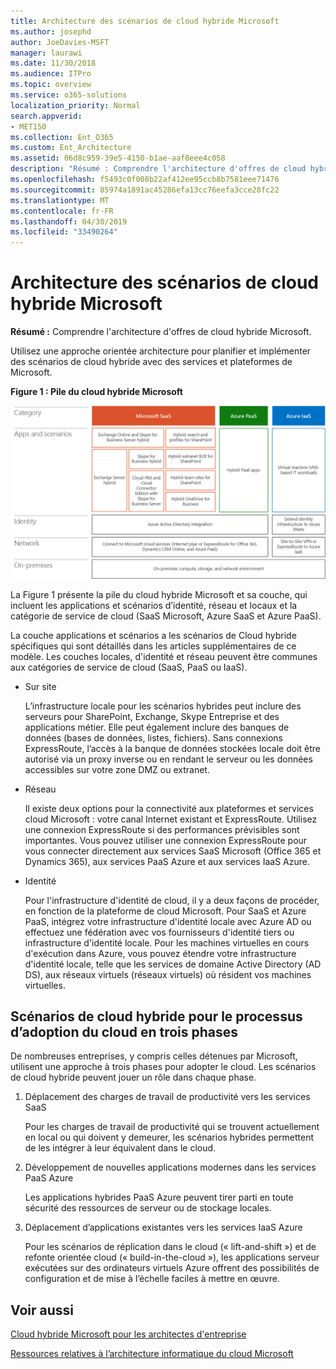 ```yaml
---
title: Architecture des scénarios de cloud hybride Microsoft
ms.author: josephd
author: JoeDavies-MSFT
manager: laurawi
ms.date: 11/30/2018
ms.audience: ITPro
ms.topic: overview
ms.service: o365-solutions
localization_priority: Normal
search.appverid:
- MET150
ms.collection: Ent_O365
ms.custom: Ent_Architecture
ms.assetid: 06d8c959-39e5-4150-b1ae-aaf0eee4c058
description: "Résumé : Comprendre l'architecture d'offres de cloud hybride Microsoft."
ms.openlocfilehash: f5493c0f008b22af412ee95ccb8b7581eee71476
ms.sourcegitcommit: 85974a1891ac45286efa13cc76eefa3cce28fc22
ms.translationtype: MT
ms.contentlocale: fr-FR
ms.lasthandoff: 04/30/2019
ms.locfileid: "33490264"
---
```

# <a name="architecture-of-microsoft-hybrid-cloud-scenarios"></a>Architecture des scénarios de cloud hybride Microsoft

 **Résumé :** Comprendre l'architecture d'offres de cloud hybride Microsoft.
  
Utilisez une approche orientée architecture pour planifier et implémenter des scénarios de cloud hybride avec des services et plateformes de Microsoft.
  
**Figure 1 : Pile du cloud hybride Microsoft**

![Pile du cloud hybride Microsoft](media/Hybrid-Poster/Hybrid-Cloud-Stack.png)
  
La Figure 1 présente la pile du cloud hybride Microsoft et sa couche, qui incluent les applications et scénarios d’identité, réseau et locaux et la catégorie de service de cloud (SaaS Microsoft, Azure SaaS et Azure PaaS).
  
La couche applications et scénarios a les scénarios de Cloud hybride spécifiques qui sont détaillés dans les articles supplémentaires de ce modèle. Les couches locales, d'identité et réseau peuvent être communes aux catégories de service de cloud (SaaS, PaaS ou IaaS).
  
- Sur site
    
    L’infrastructure locale pour les scénarios hybrides peut inclure des serveurs pour SharePoint, Exchange, Skype Entreprise et des applications métier. Elle peut également inclure des banques de données (bases de données, listes, fichiers). Sans connexions ExpressRoute, l’accès à la banque de données stockées locale doit être autorisé via un proxy inverse ou en rendant le serveur ou les données accessibles sur votre zone DMZ ou extranet.
    
- Réseau
    
    Il existe deux options pour la connectivité aux plateformes et services cloud Microsoft : votre canal Internet existant et ExpressRoute. Utilisez une connexion ExpressRoute si des performances prévisibles sont importantes. Vous pouvez utiliser une connexion ExpressRoute pour vous connecter directement aux services SaaS Microsoft (Office 365 et Dynamics 365), aux services PaaS Azure et aux services IaaS Azure.
    
- Identité
    
    Pour l'infrastructure d'identité de cloud, il y a deux façons de procéder, en fonction de la plateforme de cloud Microsoft. Pour SaaS et Azure PaaS, intégrez votre infrastructure d'identité locale avec Azure AD ou effectuez une fédération avec vos fournisseurs d'identité tiers ou infrastructure d'identité locale. Pour les machines virtuelles en cours d'exécution dans Azure, vous pouvez étendre votre infrastructure d'identité locale, telle que les services de domaine Active Directory (AD DS), aux réseaux virtuels (réseaux virtuels) où résident vos machines virtuelles.
    
## <a name="hybrid-cloud-scenarios-for-the-three-phase-cloud-adoption-process"></a>Scénarios de cloud hybride pour le processus d’adoption du cloud en trois phases

De nombreuses entreprises, y compris celles détenues par Microsoft, utilisent une approche à trois phases pour adopter le cloud. Les scénarios de cloud hybride peuvent jouer un rôle dans chaque phase.
  
1. Déplacement des charges de travail de productivité vers les services SaaS
    
    Pour les charges de travail de productivité qui se trouvent actuellement en local ou qui doivent y demeurer, les scénarios hybrides permettent de les intégrer à leur équivalent dans le cloud.
    
2. Développement de nouvelles applications modernes dans les services PaaS Azure
    
    Les applications hybrides PaaS Azure peuvent tirer parti en toute sécurité des ressources de serveur ou de stockage locales.
    
3. Déplacement d’applications existantes vers les services IaaS Azure
    
    Pour les scénarios de réplication dans le cloud (« lift-and-shift ») et de refonte orientée cloud (« build-in-the-cloud »), les applications serveur exécutées sur des ordinateurs virtuels Azure offrent des possibilités de configuration et de mise à l’échelle faciles à mettre en œuvre.
    
## <a name="see-also"></a>Voir aussi

[Cloud hybride Microsoft pour les architectes d'entreprise](microsoft-hybrid-cloud-for-enterprise-architects.md)
  
[Ressources relatives à l’architecture informatique du cloud Microsoft](microsoft-cloud-it-architecture-resources.md)

